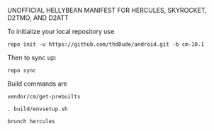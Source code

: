 UNOFFICIAL HELLYBEAN MANIFEST FOR HERCULES, SKYROCKET, D2TMO, AND D2ATT

To initialize your local repository use

    repo init -u https://github.com/thdDude/android.git -b cm-10.1

Then to sync up:

    repo sync


Build commands are
   
    vendor/cm/get-prebuilts
    
    . build/envsetup.sh
    
    brunch hercules 
